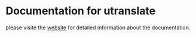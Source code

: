 # Documentation for utranslate

please visite the [website](https://u-translate.herokuapp.com/home.html) for detailed information about the documentation. 

